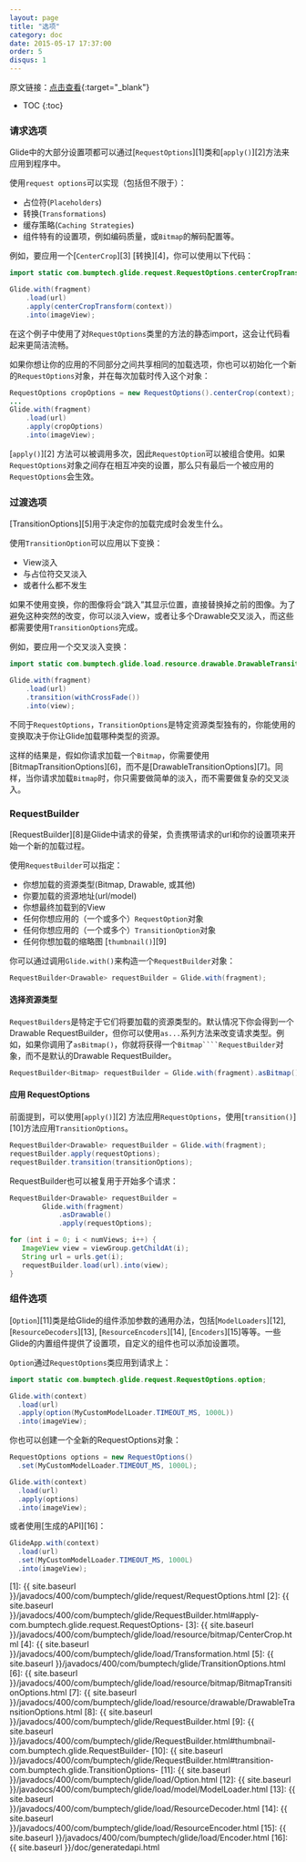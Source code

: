 ```yaml
---
layout: page
title: "选项"
category: doc
date: 2015-05-17 17:37:00
order: 5
disqus: 1
---
```


原文链接：[点击查看](http://bumptech.github.io/glide/doc/options.html){:target="_blank"}

* TOC
{:toc}

### 请求选项
Glide中的大部分设置项都可以通过[``RequestOptions``][1]类和[``apply()``][2]方法来应用到程序中。

使用`request options`可以实现（包括但不限于）：

* 占位符(`Placeholders`)
* 转换(`Transformations`)
* 缓存策略(`Caching Strategies`)
* 组件特有的设置项，例如编码质量，或``Bitmap``的解码配置等。

例如，要应用一个[``CenterCrop``][3] [转换][4]，你可以使用以下代码：

```java
import static com.bumptech.glide.request.RequestOptions.centerCropTransform;

Glide.with(fragment)
    .load(url)
    .apply(centerCropTransform(context))
    .into(imageView);
```

在这个例子中使用了对``RequestOptions``类里的方法的静态import，这会让代码看起来更简洁流畅。

如果你想让你的应用的不同部分之间共享相同的加载选项，你也可以初始化一个新的``RequestOptions``对象，并在每次加载时传入这个对象：

```java
RequestOptions cropOptions = new RequestOptions().centerCrop(context);
...
Glide.with(fragment)
    .load(url)
    .apply(cropOptions)
    .into(imageView);
```

[``apply()``][2] 方法可以被调用多次，因此``RequestOption``可以被组合使用。如果``RequestOptions``对象之间存在相互冲突的设置，那么只有最后一个被应用的 ``RequestOptions``会生效。

### 过渡选项

[TransitionOptions][5]用于决定你的加载完成时会发生什么。

使用``TransitionOption``可以应用以下变换：

* View淡入
* 与占位符交叉淡入
* 或者什么都不发生

如果不使用变换，你的图像将会“跳入”其显示位置，直接替换掉之前的图像。为了避免这种突然的改变，你可以淡入view，或者让多个Drawable交叉淡入，而这些都需要使用``TransitionOptions``完成。

例如，要应用一个交叉淡入变换：

```java
import static com.bumptech.glide.load.resource.drawable.DrawableTransitionOptions.withCrossFade;

Glide.with(fragment)
    .load(url)
    .transition(withCrossFade())
    .into(view);
```

不同于``RequestOptions``，``TransitionOptions``是特定资源类型独有的，你能使用的变换取决于你让Glide加载哪种类型的资源。

这样的结果是，假如你请求加载一个``Bitmap``，你需要使用[BitmapTransitionOptions][6]，而不是[DrawableTransitionOptions][7]。同样，当你请求加载``Bitmap``时，你只需要做简单的淡入，而不需要做复杂的交叉淡入。

### RequestBuilder

[RequestBuilder][8]是Glide中请求的骨架，负责携带请求的url和你的设置项来开始一个新的加载过程。

使用``RequestBuilder``可以指定：

* 你想加载的资源类型(Bitmap, Drawable, 或其他)
* 你要加载的资源地址(url/model)
* 你想最终加载到的View
* 任何你想应用的（一个或多个）``RequestOption``对象
* 任何你想应用的（一个或多个）``TransitionOption``对象
* 任何你想加载的缩略图 [``thumbnail()``][9]

你可以通过调用``Glide.with()``来构造一个``RequestBuilder``对象：

```java
RequestBuilder<Drawable> requestBuilder = Glide.with(fragment);
```

#### 选择资源类型

``RequestBuilders``是特定于它们将要加载的资源类型的。默认情况下你会得到一个Drawable RequestBuilder，但你可以使用``as...``系列方法来改变请求类型。例如，如果你调用了``asBitmap()``，你就将获得一个``Bitmap````RequestBuilder``对象，而不是默认的Drawable RequestBuilder。

```java
RequestBuilder<Bitmap> requestBuilder = Glide.with(fragment).asBitmap();
```

#### 应用 RequestOptions

前面提到，可以使用[``apply()``][2] 方法应用``RequestOptions``，使用[``transition()``][10]方法应用``TransitionOptions``。

```java
RequestBuilder<Drawable> requestBuilder = Glide.with(fragment);
requestBuilder.apply(requestOptions);
requestBuilder.transition(transitionOptions);
```

RequestBuilder也可以被复用于开始多个请求：

```java
RequestBuilder<Drawable> requestBuilder =
        Glide.with(fragment)
            .asDrawable()
            .apply(requestOptions);

for (int i = 0; i < numViews; i++) {
   ImageView view = viewGroup.getChildAt(i);
   String url = urls.get(i);
   requestBuilder.load(url).into(view);
}
```

### 组件选项

[``Option``][11]类是给Glide的组件添加参数的通用办法，包括[``ModelLoaders``][12], [``ResourceDecoders``][13], [``ResourceEncoders``][14], [``Encoders``][15]等等。一些Glide的内置组件提供了设置项，自定义的组件也可以添加设置项。

``Option``通过``RequestOptions``类应用到请求上：

```java
import static com.bumptech.glide.request.RequestOptions.option;

Glide.with(context)
  .load(url)
  .apply(option(MyCustomModelLoader.TIMEOUT_MS, 1000L))
  .into(imageView);
```

你也可以创建一个全新的RequestOptions对象：

```java
RequestOptions options = new RequestOptions()
  .set(MyCustomModelLoader.TIMEOUT_MS, 1000L);

Glide.with(context)
  .load(url)
  .apply(options)
  .into(imageView);
```

或者使用[生成的API][16]：

```java
GlideApp.with(context)
  .load(url)
  .set(MyCustomModelLoader.TIMEOUT_MS, 1000L)
  .into(imageView);
```

[1]: {{ site.baseurl }}/javadocs/400/com/bumptech/glide/request/RequestOptions.html
[2]: {{ site.baseurl }}/javadocs/400/com/bumptech/glide/RequestBuilder.html#apply-com.bumptech.glide.request.RequestOptions-
[3]: {{ site.baseurl }}/javadocs/400/com/bumptech/glide/load/resource/bitmap/CenterCrop.html
[4]: {{ site.baseurl }}/javadocs/400/com/bumptech/glide/load/Transformation.html
[5]: {{ site.baseurl }}/javadocs/400/com/bumptech/glide/TransitionOptions.html
[6]: {{ site.baseurl }}/javadocs/400/com/bumptech/glide/load/resource/bitmap/BitmapTransitionOptions.html
[7]: {{ site.baseurl }}/javadocs/400/com/bumptech/glide/load/resource/drawable/DrawableTransitionOptions.html
[8]: {{ site.baseurl }}/javadocs/400/com/bumptech/glide/RequestBuilder.html
[9]: {{ site.baseurl }}/javadocs/400/com/bumptech/glide/RequestBuilder.html#thumbnail-com.bumptech.glide.RequestBuilder-
[10]: {{ site.baseurl }}/javadocs/400/com/bumptech/glide/RequestBuilder.html#transition-com.bumptech.glide.TransitionOptions-
[11]: {{ site.baseurl }}/javadocs/400/com/bumptech/glide/load/Option.html
[12]: {{ site.baseurl }}/javadocs/400/com/bumptech/glide/load/model/ModelLoader.html
[13]: {{ site.baseurl }}/javadocs/400/com/bumptech/glide/load/ResourceDecoder.html
[14]: {{ site.baseurl }}/javadocs/400/com/bumptech/glide/load/ResourceEncoder.html
[15]: {{ site.baseurl }}/javadocs/400/com/bumptech/glide/load/Encoder.html
[16]: {{ site.baseurl }}/doc/generatedapi.html

